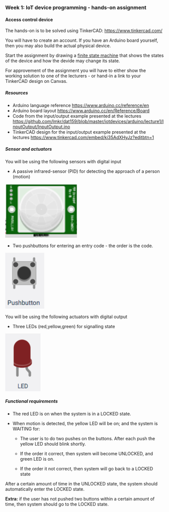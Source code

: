 ### Week 1: IoT device programming - hands-on assignment

#### Access control device

The hands-on is to be solved using TinkerCAD: https://www.tinkercad.com/  

You will have to create an account. If you have an Arduino board yourself, then you may also build the actual physical device.

Start the assignment by drawing a [finite state machine](https://en.wikipedia.org/wiki/Finite-state_machine) that shows the states of the device and how the devide may change its state.

For approvement of the assignment you will have to either show the working solution to one of the lecturers - or hand-in a link to your TinkerCAD design on Canvas.


##### Resources

- Arduino language reference https://www.arduino.cc/reference/en
- Arduino board layout https://www.arduino.cc/en/Reference/Board   
- Code from the input/output example presented at the lectures https://github.com/lmkr/dat159/blob/master/iotdevices/arduino/lecture1/InputOutput/InputOutput.ino
- TinkerCAD design for the input/output example presented at the lectures https://www.tinkercad.com/embed/ki35AdXHyJz?editbtn=1

##### Sensor and actuators

You will be using the following sensors with digital input

- A passive infrared-sensor (PID) for detecting the approach of a person (motion)

![](assets/markdown-img-paste-20181028082134355.png)

- Two pushbuttons for entering an entry code - the order is the code.

![](assets/markdown-img-paste-20181028082117798.png)

You will be using the following actuators with digital output

- Three LEDs (red,yellow,green) for signalling state

![](assets/markdown-img-paste-20181028082159152.png)

##### Functional requirements

- The red LED is on when the system is in a LOCKED state.
- When motion is detected, the yellow LED will be on; and the system is WAITING for:

   - The user is to do two pushes on the buttons. After each push the yellow LED should blink shortly.

   - If the order it correct, then system will become UNLOCKED, and green LED is on.

   - If the order it not correct, then system will go back to a LOCKED state

After a certain amount of time in the UNLOCKED state, the system should automatically enter the LOCKED state.

**Extra:** if the user has not pushed two buttons within a certain amount of time, then system should go to the LOCKED state.
